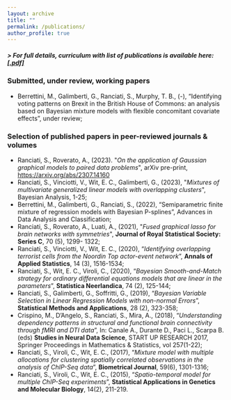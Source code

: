 ```yaml
---
layout: archive
title: ""
permalink: /publications/
author_profile: true
---
```

##### > For full details, curriculum with list of publications is available here: [**[.pdf]**](/files/ranciati_academic_cv.pdf)

### Submitted, under review, working papers

* Berrettini, M., Galimberti, G., Ranciati, S., Murphy, T. B., (-), “Identifying voting patterns on Brexit in the British House of Commons: an analysis based on Bayesian mixture models with flexible concomitant covariate effects”, under review;

### Selection of published papers in peer-reviewed journals & volumes

* Ranciati, S., Roverato, A., (2023). "*On the application of Gaussian graphical models to paired data problems*", arXiv pre-print, https://arxiv.org/abs/2307.14160
* Ranciati, S., Vinciotti, V., Wit, E. C., Galimberti, G., (2023), "*Mixtures of multivariate generalized linear models with overlapping clusters*", Bayesian Analysis, 1-25;
* Berrettini, M., Galimberti, G., Ranciati, S., (2022), “Semiparametric finite mixture of regression models with Bayesian P-splines”, Advances in Data Analysis and Classification;
* Ranciati, S., Roverato, A., Luati, A., (2021), "*Fused graphical lasso for brain networks with symmetries*", **Journal of Royal Statistical Society: Series C**, 70 (5), 1299- 1322;
* Ranciati, S., Vinciotti, V., Wit, E. C., (2020), “*Identifying overlapping terrorist cells from the Noordin Top actor-event network*”, **Annals of Applied Statistics**, 14 (3), 1516-1534;
* Ranciati, S., Wit, E. C., Viroli, C., (2020), “*Bayesian Smooth-and-Match strategy for ordinary differential equations models that are linear in the parameters*”, **Statistica Neerlandica**, 74 (2), 125-144;
* Ranciati, S., Galimberti, G., Soffritti, G., (2019), “*Bayesian Variable Selection in Linear Regression Models with non-normal Errors*”, **Statistical Methods and Applications**, 28 (2), 323-358;
* Crispino, M., D’Angelo, S., Ranciati, S., Mira, A., (2018), “*Understanding dependency patterns in structural and functional brain connectivity through fMRI and DTI data*”, In: Canale A., Durante D., Paci L., Scarpa B. (eds) **Studies in Neural Data Science**, START UP RESEARCH 2017, Springer Proceedings in Mathematics & Statistics, vol 257(1-22);
* Ranciati, S., Viroli, C., Wit, E. C., (2017), “*Mixture model with multiple allocations for clustering spatially correlated observations in the analysis of ChIP-Seq data*”, **Biometrical Journal**, 59(6), 1301-1316;
* Ranciati, S., Viroli, C., Wit, E. C., (2015), “*Spatio-temporal model for multiple ChIP-Seq experiments*”, **Statistical Applications in Genetics and Molecular Biology**, 14(2), 211-219.


